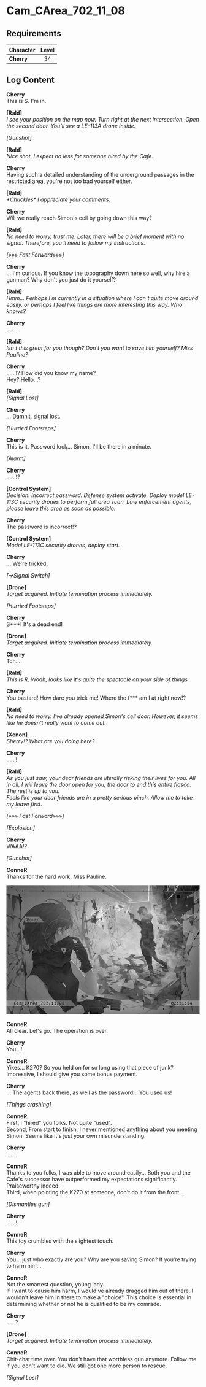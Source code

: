 # Cam_CArea_702_11_08
## Requirements
|Character |Level|
|----------|:---:|
|**Cherry**| 34  |

## Log Content
**Cherry**<br>
This is S. I'm in.

**[Rald]**<br>
*I see your position on the map now. Turn right at the next intersection. Open the second door. You'll see a LE\-113A drone inside.*

*\[Gunshot\]*

**[Rald]**<br>
*Nice shot. I expect no less for someone hired by the Cafe.*

**Cherry**<br>
Having such a detailed understanding of the underground passages in the restricted area, you're not too bad yourself either.

**[Rald]**<br>
*\*Chuckles\* I appreciate your comments.*

**Cherry**<br>
Will we really reach Simon's cell by going down this way?

**[Rald]**<br>
*No need to worry, trust me. Later, there will be a brief moment with no signal. Therefore, you'll need to follow my instructions.*

*[»»» Fast Forward»»»]*

**Cherry**<br>
... I'm curious. If you know the topography down here so well, why hire a gunman? Why don't you just do it yourself?

**[Rald]**<br>
*Hmm... Perhaps I'm currently in a situation where I can't quite move around easily, or perhaps I feel like things are more interesting this way. Who knows?*

**Cherry**<br>
......

**[Rald]**<br>
*Isn't this great for you though? Don't you want to save him yourself? Miss Pauline?*

**Cherry**<br>
......!? How did you know my name?<br>
Hey? Hello...?

**[Rald]**<br>
*[Signal Lost]*

**Cherry**<br>
... Damnit, signal lost.

*\[Hurried Footsteps\]*

**Cherry**<br>
This is it. Password lock... Simon, I'll be there in a minute.

*\[Alarm\]*

**Cherry**<br>
......!?

**[Control System]**<br>
*Decision: Incorrect password. Defense system activate. Deploy model LE\-113C security drones to perform full area scan. Law enforcement agents, please leave this area as soon as possible.*

**Cherry**<br>
The password is incorrect!?

**[Control System]**<br>
*Model LE\-113C security drones, deploy start.*

**Cherry**<br>
... We're tricked.

*[→Signal Switch]*

**[Drone]**<br>
*Target acquired. Initiate termination process immediately.*

*\[Hurried Footsteps\]*

**Cherry**<br>
S\*\*\*! It's a dead end!

**[Drone]**<br>
*Target acquired. Initiate termination process immediately.*

**Cherry**<br>
Tch...

**[Rald]**<br>
*This is R. Woah, looks like it's quite the spectacle on your side of things.*

**Cherry**<br>
You bastard! How dare you trick me! Where the f\*\*\* am I at right now!?

**[Rald]**<br>
*No need to worry. I've already opened Simon's cell door. However, it seems like he doesn't really want to come out.*

**[Xenon]**<br>
*Sherry!? What are you doing here?*

**Cherry**<br>
......!

**[Rald]**<br>
*As you just saw, your dear friends are literally risking their lives for you. All in all, I will leave the door open for you, the door to end this entire fiasco. The rest is up to you.<br>
Feels like your dear friends are in a pretty serious pinch. Allow me to take my leave first.*

*[»»» Fast Forward»»»]*

*\[Explosion\]*

**Cherry**<br>
WAAA!?

*\[Gunshot\]*

**ConneR**<br>
Thanks for the hard work, Miss Pauline.

![chos4301.png](./attachments/chos4301.png)

**ConneR**<br>
All clear. Let's go. The operation is over.

**Cherry**<br>
You...!

**ConneR**<br>
Yikes... K270? So you held on for so long using that piece of junk? Impressive, I should give you some bonus payment.

**Cherry**<br>
... The agents back there, as well as the password... You used us!

*\[Things crashing\]*

**ConneR**<br>
First, I "hired" you folks. Not quite "used".<br>
Second, From start to finish, I never mentioned anything about you meeting Simon. Seems like it's just your own misunderstanding.

**Cherry**<br>
......

**ConneR**<br>
Thanks to you folks, I was able to move around easily... Both you and the Cafe's successor have outperformed my expectations significantly. Praiseworthy indeed.<br>
Third, when pointing the K270 at someone, don't do it from the front...

*\[Dismantles gun\]*

**Cherry**<br>
......!

**ConneR**<br>
This toy crumbles with the slightest touch.

**Cherry**<br>
You... just who exactly are you? Why are you saving Simon? If you're trying to harm him...

**ConneR**<br>
Not the smartest question, young lady.<br>
If I want to cause him harm, I would've already dragged him out of there. I wouldn't leave him in there to make a "choice". This choice is essential in determining whether or not he is qualified to be my comrade.

**Cherry**<br>
......?

**[Drone]**<br>
*Target acquired. Initiate termination process immediately.*

**ConneR**<br>
Chit\-chat time over. You don't have that worthless gun anymore. Follow me if you don't want to die. We still got one more person to rescue.

*[Signal Lost]*